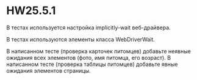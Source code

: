 # HW25.5.1
 В тестах используется настройка implicitly-wait веб-драйвера.

 В тестах используются элементы класса WebDriverWait.

В написанном тесте (проверка карточек питомцев) добавьте неявные ожидания всех элементов (фото, имя питомца, его возраст).
В написанном тесте (проверка таблицы питомцев) добавьте явные ожидания элементов страницы.
